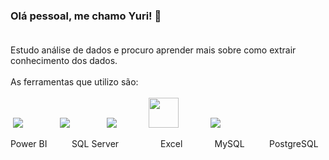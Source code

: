 ### Olá pessoal, me chamo Yuri!  👋 <br><br>
 
Estudo análise de dados e procuro aprender mais sobre como extrair conhecimento dos dados.<br><br>
As ferramentas que utilizo são:<br><br>
&nbsp;<img src="https://img.icons8.com/color/48/000000/power-bi.png"/> &nbsp;&nbsp;&nbsp;&nbsp;&nbsp;&nbsp;&nbsp;&nbsp;&nbsp;&nbsp;&nbsp;&nbsp;&nbsp;
<img src="https://img.icons8.com/color/48/000000/microsoft-sql-server.png"/>
&nbsp;&nbsp;&nbsp;&nbsp;&nbsp;&nbsp;&nbsp;&nbsp;&nbsp;&nbsp;&nbsp;&nbsp;&nbsp;
<img src="https://img.icons8.com/color/48/000000/ms-excel.png"/>
&nbsp;&nbsp;&nbsp;&nbsp;&nbsp;&nbsp;&nbsp;&nbsp;&nbsp;&nbsp;&nbsp;
<img src="https://cdn.jsdelivr.net/gh/devicons/devicon/icons/mysql/mysql-original-wordmark.svg" width="48px" />
&nbsp;&nbsp;&nbsp;&nbsp;&nbsp;&nbsp;&nbsp;&nbsp;&nbsp;&nbsp;&nbsp;
<img src="https://img.icons8.com/color/48/000000/postgreesql.png"/>

Power BI    &nbsp;&nbsp;&nbsp;&nbsp;&nbsp;&nbsp;&nbsp;&nbsp;
SQL Server  &nbsp;&nbsp;&nbsp;&nbsp;&nbsp;&nbsp;&nbsp;&nbsp;&nbsp;&nbsp;&nbsp;&nbsp;&nbsp;&nbsp;&nbsp;
Excel       &nbsp;&nbsp;&nbsp;&nbsp;&nbsp;&nbsp;&nbsp;&nbsp;&nbsp;&nbsp;&nbsp;
MySQL       &nbsp;&nbsp;&nbsp;&nbsp;&nbsp;&nbsp;&nbsp;&nbsp;
PostgreSQL


<!--
**YuriKnebel/YuriKnebel** is a ✨ _special_ ✨ repository because its `README.md` (this file) appears on your GitHub profile.



- 👯 I’m looking to collaborate on ...
- 🤔 I’m looking for help with ...
- 💬 Ask me about ...
- 📫 How to reach me: ...
- 😄 Pronouns: ...
- ⚡ Fun fact: ...
-->
